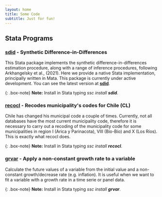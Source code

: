 ```yaml
---
layout: home
title: Some Code
subtitle: Just for fun!
---
```


## Stata Programs
### [**sdid**](https://github.com/Daniel-Pailanir/sdid) - Synthetic Difference-in-Differences

This Stata package implements the synthetic difference-in-differences estimation procedure, along with a range of inference procedures, following Arkhangelsky et al., (2021). Here we provide a native Stata implementation, principally written in Mata. This package is currently under active development. You can see the latest version at [**sdid**](https://github.com/Daniel-Pailanir/sdid).

{: .box-note}
**Note:** Install in Stata typing _ssc install **sdid**_.

### [**recocl**](https://econpapers.repec.org/software/bocbocode/S458893.htm) - Recodes municipality's codes for Chile (CL)

Chile has changed his municipal code a couple of times. Currently, not all databases have the most current municipality code, therefore it is necessary to carry out a recoding of the municipality code for some municipalities in region I (Arica y Parinacota), VIII (Bío-Bío) and X (Los Ríos). This is exactly what recocl does.

{: .box-note}
**Note:** Install in Stata typing _ssc install **recocl**_.

### [**grvar**](https://econpapers.repec.org/software/bocbocode/s458802.htm) - Apply a non-constant growth rate to a variable

Calculate the future values of a variable from the initial value and a non-constant growth/decrease rate (e.g. inflation). It is useful when we want to fit a variable with a growth rate in a time serie or panel data.

{: .box-note}
**Note:** Install in Stata typing _ssc install **grvar**_.
